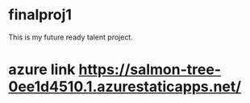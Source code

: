 # finalproj1
This is my future ready talent project.
# azure link https://salmon-tree-0ee1d4510.1.azurestaticapps.net/
